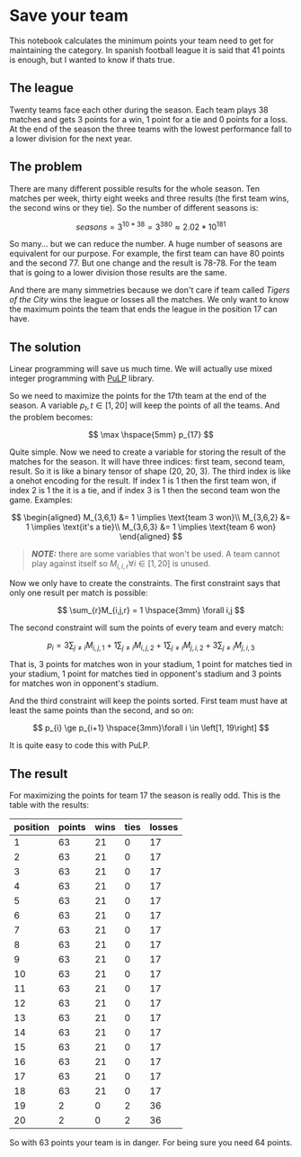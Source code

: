 # Save your team

This notebook calculates the minimum points your team need to get for maintaining the category. In spanish football league it is said that 41 points is enough, but I wanted to know if thats true.

## The league

Twenty teams face each other during the season. Each team plays 38 matches and gets 3 points for a win, 1 point for a tie and 0 points for a loss. At the end of the season the three teams with the lowest performance fall to a lower division for the next year.

## The problem

There are many different possible results for the whole season. Ten matches per week, thirty eight weeks and three results (the first team wins, the second wins or they tie). So the number of different seasons is:

$$
seasons = 3^{10*38} = 3^{380} \approx 2.02*10^{181}
$$

So many... but we can reduce the number. A huge number of seasons are equivalent for our purpose. For example, the first team can have 80 points and the second 77. But one change and the result is 78-78. For the team that is going to a lower division those results are the same.

And there are many simmetries because we don't care if team called *Tigers of the City* wins the league or losses all the matches. We only want to know the maximum points the team that ends the league in the position 17 can have.

## The solution

Linear programming will save us much time. We will actually use mixed integer programming with [PuLP](https://coin-or.github.io/pulp/) library.

So we need to maximize the points for the 17th team at the end of the season. A variable $p_{t}, t\in \left[1,20\right]$ will keep the points of all the teams. And the problem becomes:

$$
\max \hspace{5mm} p_{17}
$$

Quite simple. Now we need to create a variable for storing the result of the matches for the season. It will have three indices: first team, second team, result. So it is like a binary tensor of shape (20, 20, 3). The third index is like a onehot encoding for the result. If index 1 is 1 then the first team won, if index 2 is 1 the it is a tie, and if index 3 is 1 then the second team won the game. Examples:

$$
\begin{aligned}
M_{3,6,1} &= 1 \implies \text{team 3 won}\\
M_{3,6,2} &= 1 \implies \text{it's a tie}\\
M_{3,6,3} &= 1 \implies \text{team 6 won}
\end{aligned}
$$

> **_NOTE:_** there are some variables that won't be used. A team cannot play against itself so $M_{i,i,r} \forall i \in \left[1,20\right]$ is unused.

Now we only have to create the constraints. The first constraint says that only one result per match is possible:

$$
\sum_{r}M_{i,j,r} = 1 \hspace{3mm} \forall i,j
$$

The second constraint will sum the points of every team and every match:

$$
p_{i} = 3\sum_{j\ne i}M_{i,j,1} +
        1\sum_{j\ne i}M_{i,j,2} +
        1\sum_{j\ne i}M_{j,i,2} +
        3\sum_{j\ne i}M_{j,i,3}
$$

That is, 3 points for matches won in your stadium, 1 point for matches tied in your stadium, 1 point for matches tied in opponent's stadium and 3 points for matches won in opponent's stadium.

And the third constraint will keep the points sorted. First team must have at least the same points than the second, and so on:

$$
p_{i} \ge p_{i+1} \hspace{3mm}\forall i \in \left[1, 19\right]
$$

It is quite easy to code this with PuLP.

## The result

For maximizing the points for team 17 the season is really odd. This is the table with the results:

|position|points|wins|ties|losses|
|---|---|---|---|---|
|1|63|21|0|17|
|2|63|21|0|17|
|3|63|21|0|17|
|4|63|21|0|17|
|5|63|21|0|17|
|6|63|21|0|17|
|7|63|21|0|17|
|8|63|21|0|17|
|9|63|21|0|17|
|10|63|21|0|17|
|11|63|21|0|17|
|12|63|21|0|17|
|13|63|21|0|17|
|14|63|21|0|17|
|15|63|21|0|17|
|16|63|21|0|17|
|17|63|21|0|17|
|18|63|21|0|17|
|19|2|0|2|36|
|20|2|0|2|36|

So with 63 points your team is in danger. For being sure you need 64 points.